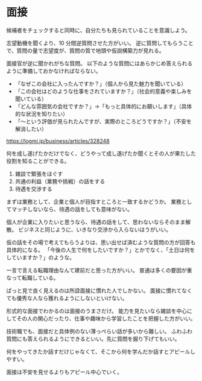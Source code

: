# 面接

候補者をチェックすると同時に、自分たちも見られていることを意識しよう。

志望動機を聞くより、10 分間逆質問させた方がいい。
逆に質問してもらうことで、質問の量で志望度が、質問の質で地頭や仮説構築力が見れる。

面接官が逆に聞かれがちな質問。
以下のような質問にはあらかじめ答えられるように準備しておかなければならない。

- 「なぜこの会社に入ったんですか？」（個人から見た魅力を聞いている）
- 「この会社はどのような仕事をされていますか？」（社会的意義や楽しみを聞いている）
- 「どんな雰囲気の会社ですか？」→「もっと具体的にお願いします」（具体的な状況を知りたい）
- 「〜という評価が見られたんですが、実際のところどうですか？」（不安を解消したい）

https://logmi.jp/business/articles/328248

何を成し遂げたかだけでなく、どうやって成し遂げたか聞くとその人が果たした役割を知ることができる。

1. 雑談で緊張をほぐす
2. 共通の利益（業務や挑戦）の話をする
3. 待遇を交渉する

まずは業務として、企業と個人が目指すところと一致するかどうか。
業務としてマッチしないなら、待遇の話をしても意味がない。

個人が企業に入りたいと思うなら、待遇の話をして、思わないならそのまま解散。
ビジネスと同じように、いきなり交渉から入らないほうがいい。

仮の話をその場で考えてもらうよりは、思い出せば済むような質問の方が回答も具体的になる。
「今後の人生で何をしたいですか？」とかでなく、「土日は何をしていますか？」のような。

一言で言える転職理由なんて建前だと思った方がいい。
普通は多くの要因が重なって転職している。

ぱっと見で良く見えるのは所詮面接に慣れた人でしかない。
面接に慣れてなくても優秀な人なら獲れるようにしないといけない。

形式的な面接でわかるのは面接のうまさだけ。
能力を見たいなら雑談を中心にしてその人の関心だったり、仕事や趣味から学習したことを把握した方がいい。

技術職でも、面接だと具体例のない薄っぺらい話が多いから難しい。
ふわふわ質問にも答えられるようにできるといい。先に質問を掘り下げてもいい。

何をやってきたか話すだけじゃなくて、そこから何を学んだか話すとアピールしやすい。

面接は不安を見せるよりもアピール中心でいく。
